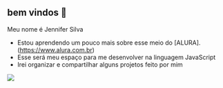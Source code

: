 ## bem vindos 👀

Meu nome é Jennifer Silva

- Estou aprendendo um pouco mais sobre esse meio do [ALURA]. (https://www.alura.com.br)
- Esse será meu espaço para me desenvolver na linguagem JavaScript
- Irei organizar e compartilhar alguns projetos feito por mim

![](https://media1.tenor.com/m/2_hwjYcJlSoAAAAd/pet-lover.gif)


